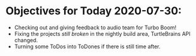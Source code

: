 # Objectives for Today 2020-07-30:

- Checking out and giving feedback to audio team for Turbo Boom!
- Fixing the projects _still broken_ in the nightly build area, TurtleBrains API changed.
- Turning some ToDos into ToDones if there is still time after.
